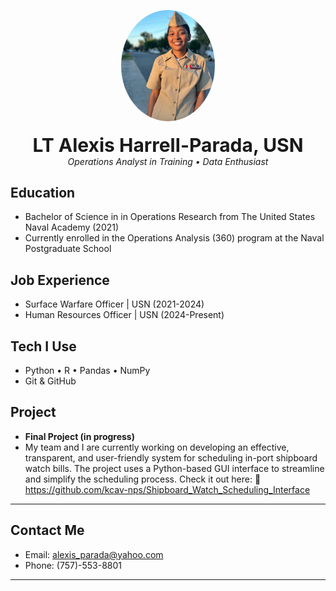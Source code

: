 <p align="center">
  <img src="https://github.com/alexissp1/my_portfolio/blob/main/Screenshot.jpg?raw=true" 
       width="150" style="border-radius:50%">
  <br><br>
  <b style="font-size:30px">LT Alexis Harrell-Parada, USN</b><br>
  <i>Operations Analyst in Training • Data Enthusiast</i>
</p>

## Education
- Bachelor of Science in in Operations Research from The United States Naval Academy (2021)
- Currently enrolled in the Operations Analysis (360) program at the Naval Postgraduate School

## Job Experience
- Surface Warfare Officer | USN (2021-2024)
- Human Resources Officer | USN (2024-Present)

## Tech I Use 
- Python • R • Pandas • NumPy
- Git & GitHub

## Project

- **Final Project (in progress)**  
- My team and I are currently working on developing an effective, transparent, and user-friendly system for scheduling in-port shipboard watch bills. The project uses a Python-based GUI interface to streamline and simplify the scheduling process. Check it out here: 🔗 https://github.com/kcav-nps/Shipboard_Watch_Scheduling_Interface

---

## Contact Me
- Email: alexis_parada@yahoo.com
- Phone: (757)-553-8801


---

